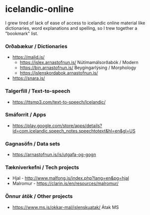 # icelandic-online

I grew tired of lack of ease of access to icelandic online material like dictionaries, word explanations and spelling, so I trew together a "bookmark" list.

### Orðabækur / Dictionaries
* https://malid.is/
  * https://islex.arnastofnun.is/ Nútímamálsorðabók / Modern
  * https://bin.arnastofnun.is/ Beygingarlýsing / Morphology
  * https://islenskordabok.arnastofnun.is/
* https://snara.is/

### Talgerfill / Text-to-speech
* https://ttsmp3.com/text-to-speech/Icelandic/

### Smáforrit / Apps
* https://play.google.com/store/apps/details?id=com.icelandic.speech_notes.speechtotext&hl=en&gl=US

### Gagnasöfn / Data sets
* https://arnastofnun.is/is/utgafa-og-gogn

### Tækniverkefni / Tech projects
* Hjal - http://www.malfong.is/index.php?lang=en&pg=hjal
* Malromur - https://clarin.is/en/resources/malromur/

### Önnur átök / Other projects
* https://www.ms.is/okkar-mal/islenskuatak/ Átak MS
